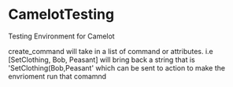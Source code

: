 # CamelotTesting
Testing Environment for Camelot

create_command will take in a list of command or attributes. 
i.e [SetClothing, Bob, Peasant] will bring back a string that is 'SetClothing(Bob,Peasant' which can be sent to action to make the envrioment run that comamnd
